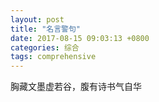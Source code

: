 ```yaml
---
layout: post
title: "名言警句"
date: 2017-08-15 09:03:13 +0800
categories: 综合
tags: comprehensive 
---
```


胸藏文墨虚若谷，腹有诗书气自华